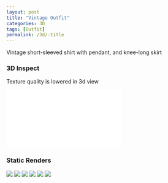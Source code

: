 ```yaml
---
layout: post
title: "Vintage Outfit"
categories: 3D
tags: [Outfit]
permalink: /3d/:title
---
```


Vintage short-sleeved shirt with pendant, and knee-long skirt

### 3D Inspect

Texture quality is lowered in 3d view

<iframe src="\assets\mview\vintage-outfit\preview.html" frameborder="0" allowfullscreen="true" ></iframe>

<!--<div class="sketchfab-embed-wrapper"> <iframe title="Old Fashioned Outfit" frameborder="0" allowfullscreen mozallowfullscreen="true" webkitallowfullscreen="true" allow="autoplay; fullscreen; xr-spatial-tracking" xr-spatial-tracking execution-while-out-of-viewport execution-while-not-rendered web-share width="700" height="700" src="https://sketchfab.com/models/6bfd47db1b0e4e8f972af9250babcc76/embed?dnt=1"> </iframe> </div>-->

### Static Renders

<img-comparison-slider>
  <img slot="first" src="https://drive.google.com/thumbnail?id=1GriVJKLM38HS-1aEtZSo0UuimxedzgAD&sz=w1000" />
  <img slot="second" src="https://drive.google.com/thumbnail?id=1GveY1S3Jw4E7B-NKS0Wh8lepCwGnnJw1&sz=w1000" />
</img-comparison-slider>

<img-comparison-slider>
  <img slot="first" src="https://drive.google.com/thumbnail?id=1Gr6v8Ky6U0H6hMhDUYm1PZkiwPExfx13&sz=w1000" />
  <img slot="second" src="https://drive.google.com/thumbnail?id=1GvYhb-CGiXy6Se1ZCRPahC9dLnjFTcpp&sz=w1000" />
</img-comparison-slider>

<img-comparison-slider>
  <img slot="first" src="https://drive.google.com/thumbnail?id=1GvVp40MHr_qtkyQCmuxXpWuTxgR0d7ZW&sz=w1000" />
  <img slot="second" src="https://drive.google.com/thumbnail?id=1GyA1qNbLQwfDN1Bd9BuYp0k3B2amix17&sz=w1000" />
</img-comparison-slider>
